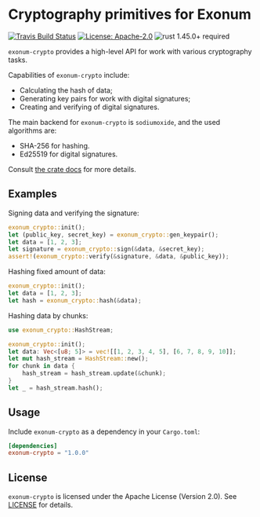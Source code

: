 # Cryptography primitives for Exonum

[![Travis Build Status](https://img.shields.io/travis/exonum/exonum/master.svg?label=Linux%20Build)](https://travis-ci.com/exonum/exonum)
[![License: Apache-2.0](https://img.shields.io/github/license/exonum/exonum.svg)](https://github.com/exonum/exonum/blob/master/LICENSE)
![rust 1.45.0+ required](https://img.shields.io/badge/rust-1.45.0+-blue.svg?label=Required%20Rust)

`exonum-crypto` provides a high-level API for work with various cryptography tasks.

Capabilities of `exonum-crypto` include:

- Calculating the hash of data;
- Generating key pairs for work with digital signatures;
- Creating and verifying of digital signatures.

The main backend for `exonum-crypto` is `sodiumoxide`, and the used algorithms are:

- SHA-256 for hashing.
- Ed25519 for digital signatures.

Consult [the crate docs](https://docs.rs/exonum-crypto) for more details.

## Examples

Signing data and verifying the signature:

```rust
exonum_crypto::init();
let (public_key, secret_key) = exonum_crypto::gen_keypair();
let data = [1, 2, 3];
let signature = exonum_crypto::sign(&data, &secret_key);
assert!(exonum_crypto::verify(&signature, &data, &public_key));
```

Hashing fixed amount of data:

```rust
exonum_crypto::init();
let data = [1, 2, 3];
let hash = exonum_crypto::hash(&data);
```

Hashing data by chunks:

```rust
use exonum_crypto::HashStream;

exonum_crypto::init();
let data: Vec<[u8; 5]> = vec![[1, 2, 3, 4, 5], [6, 7, 8, 9, 10]];
let mut hash_stream = HashStream::new();
for chunk in data {
    hash_stream = hash_stream.update(&chunk);
}
let _ = hash_stream.hash();
```

## Usage

Include `exonum-crypto` as a dependency in your `Cargo.toml`:

```toml
[dependencies]
exonum-crypto = "1.0.0"
```

## License

`exonum-crypto` is licensed under the Apache License (Version 2.0).
See [LICENSE](LICENSE) for details.
